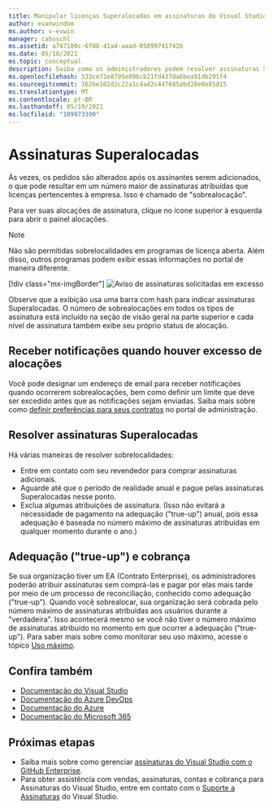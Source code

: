 ```yaml
---
title: Manipular licenças Superalocadas em assinaturas do Visual Studio | Microsoft Docs
author: evanwindom
ms.author: v-evwin
manager: cabuschl
ms.assetid: a747100c-6f08-41a4-aaad-05099741742b
ms.date: 05/18/2021
ms.topic: conceptual
description: Saiba como os administradores podem resolver assinaturas Superalocadas
ms.openlocfilehash: 533ce71e8795e89bcb21fd437da6bea91db291f4
ms.sourcegitcommit: 162be102d2c22a1c4ad2c447685abd28e0e85d15
ms.translationtype: MT
ms.contentlocale: pt-BR
ms.lasthandoff: 05/19/2021
ms.locfileid: "109973390"
---
```

# <a name="over-allocated-subscriptions"></a>Assinaturas Superalocadas
Às vezes, os pedidos são alterados após os assinantes serem adicionados, o que pode resultar em um número maior de assinaturas atribuídas que licenças pertencentes à empresa. Isso é chamado de "sobrealocação".  

Para ver suas alocações de assinatura, clique no ícone superior à esquerda para abrir o painel alocações.  

> [!NOTE]
> Não são permitidas sobrelocalidades em programas de licença aberta.  Além disso, outros programas podem exibir essas informações no portal de maneira diferente.
>
> [!div class="mx-imgBorder"]
> ![Aviso de assinaturas solicitadas em excesso](_img/over-claimed/over-claimed-alert.png "O número de sobrealocações é listado na visão geral e é representado pela barra com hash no grafo para cada tipo de assinatura.")

Observe que a exibição usa uma barra com hash para indicar assinaturas Superalocadas.  O número de sobrealocações em todos os tipos de assinatura está incluído na seção de visão geral na parte superior e cada nível de assinatura também exibe seu próprio status de alocação.  

## <a name="receive-notifications-when-over-allocations-occur"></a>Receber notificações quando houver excesso de alocações
Você pode designar um endereço de email para receber notificações quando ocorrerem sobrealocações, bem como definir um limite que deve ser excedido antes que as notificações sejam enviadas.  Saiba mais sobre como [definir preferências para seus contratos](admin-preferences.md) no portal de administração.

## <a name="resolve-over-allocated-subscriptions"></a>Resolver assinaturas Superalocadas
Há várias maneiras de resolver sobrelocalidades:
- Entre em contato com seu revendedor para comprar assinaturas adicionais.
- Aguarde até que o período de realidade anual e pague pelas assinaturas Superalocadas nesse ponto. 
- Exclua algumas atribuições de assinatura.  (Isso não evitará a necessidade de pagamento na adequação ("true-up") anual, pois essa adequação é baseada no número máximo de assinaturas atribuídas em qualquer momento durante o ano.)

## <a name="billing-and-true-up"></a>Adequação ("true-up") e cobrança
Se sua organização tiver um EA (Contrato Enterprise), os administradores poderão atribuir assinaturas sem comprá-las e pagar por elas mais tarde por meio de um processo de reconciliação, conhecido como adequação ("true-up").  Quando você sobrealocar, sua organização será cobrada pelo número máximo de assinaturas atribuídas aos usuários durante a "verdadeira".  Isso acontecerá mesmo se você não tiver o número máximo de assinaturas atribuído no momento em que ocorrer a adequação ("true-up").  Para saber mais sobre como monitorar seu uso máximo, acesse o tópico [Uso máximo](maximum-usage.md).


## <a name="see-also"></a>Confira também
- [Documentação do Visual Studio](/visualstudio/)
- [Documentação do Azure DevOps](/azure/devops/)
- [Documentação do Azure](/azure/)
- [Documentação do Microsoft 365](/microsoft-365/)

## <a name="next-steps"></a>Próximas etapas
- Saiba mais sobre como gerenciar [assinaturas do Visual Studio com o GitHub Enterprise](assign-github.md).
- Para obter assistência com vendas, assinaturas, contas e cobrança para Assinaturas do Visual Studio, entre em contato com o [Suporte a Assinaturas](https://aka.ms/vsadminhelp) do Visual Studio.